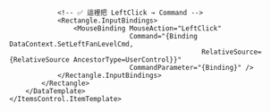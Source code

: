 <ItemsControl ItemsSource="{Binding FanBarIndexList}">
    <ItemsControl.ItemTemplate>
        <DataTemplate>
            <!-- 這一列的 DataContext == 當前 index (0..N-1) -->
            <Rectangle Height="30"
                       Width="300"
                       Margin="25"
                       Cursor="Hand">
                <Rectangle.Fill>
                    <!-- 你的 converter 完全不動 -->
                    <MultiBinding Converter="{StaticResource FanLevelToBrushMultiConverter}">
                        <!-- currentLevel（1-based） -->
                        <Binding Path="DataContext.LeftFanLevel"
                                 RelativeSource="{RelativeSource AncestorType=UserControl}" />
                        <!-- 這條的 index（0-based） -->
                        <Binding />
                    </MultiBinding>
                </Rectangle.Fill>

                <!-- ✅ 這裡把 LeftClick → Command -->
                <Rectangle.InputBindings>
                    <MouseBinding MouseAction="LeftClick"
                                  Command="{Binding DataContext.SetLeftFanLevelCmd,
                                                    RelativeSource={RelativeSource AncestorType=UserControl}}"
                                  CommandParameter="{Binding}" />
                </Rectangle.InputBindings>
            </Rectangle>
        </DataTemplate>
    </ItemsControl.ItemTemplate>
</ItemsControl>